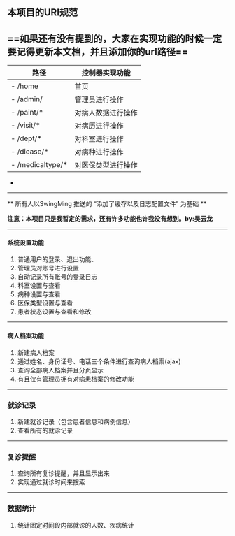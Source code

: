﻿## 本项目的URI规范
## ==如果还有没有提到的，大家在实现功能的时候一定要记得更新本文档，并且添加你的url路径==

路径                |控制器实现功能
---                 |---
- /home             |首页
- /admin/           |管理员进行操作
- /paint/*          |对病人数据进行操作
- /visit/*          |对病历进行操作
- /dept/*           |对科室进行操作
- /diease/*         |对病种进行操作
- /medicaltype/*    |对医保类型进行操作
- 

---
** 所有人以SwingMing 推送的 “添加了缓存以及日志配置文件” 为基础  **


**注意：本项目只是我暂定的需求，还有许多功能也许我没有想到。by:吴云龙**

---
#### 系统设置功能
1. 普通用户的登录、退出功能、
2. 管理员对账号进行设置
3. 自动记录所有账号的登录日志
3. 科室设置与查看
4. 病种设置与查看
5. 医保类型设置与查看
6. 患者状态设置与查看和修改

----
#### 病人档案功能
1. 新建病人档案
2. 通过姓名、身份证号、电话三个条件进行查询病人档案(ajax)
3. 查询全部病人档案并且分页显示
4. 有且仅有管理员拥有对病患档案的修改功能

---
### 就诊记录
1. 新建就诊记录（包含患者信息和病例信息）
2. 查看所有的就诊记录

---
### 复诊提醒
1. 查询所有复诊提醒，并且显示出来
2. 实现通过就诊时间来搜索

---
### 数据统计
1. 统计固定时间段内部就诊的人数、疾病统计
